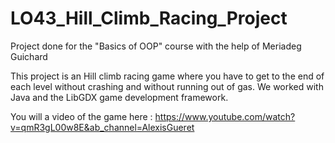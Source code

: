 # LO43_Hill_Climb_Racing_Project
 Project done for the "Basics of OOP" course with the help of Meriadeg Guichard
 
 This project is an Hill climb racing game where you have to get to the end of each level without crashing and without running out of gas.
 We worked with Java and the LibGDX game development framework.
 
You will a video of the game here : https://www.youtube.com/watch?v=qmR3gL00w8E&ab_channel=AlexisGueret

